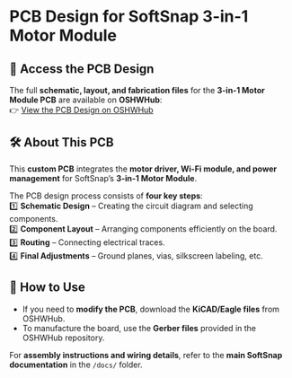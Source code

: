 # **PCB Design for SoftSnap 3-in-1 Motor Module**  

## 🔗 Access the PCB Design  
The full **schematic, layout, and fabrication files** for the **3-in-1 Motor Module PCB** are available on **OSHWHub**:  
👉 [View the PCB Design on OSHWHub](https://oshwhub.com/cccat/universal-design)  

## 🛠️ About This PCB  
This **custom PCB** integrates the **motor driver, Wi-Fi module, and power management** for SoftSnap’s **3-in-1 Motor Module**.  

The PCB design process consists of **four key steps**:  
1️⃣ **Schematic Design** – Creating the circuit diagram and selecting components.  
2️⃣ **Component Layout** – Arranging components efficiently on the board.  
3️⃣ **Routing** – Connecting electrical traces.  
4️⃣ **Final Adjustments** – Ground planes, vias, silkscreen labeling, etc.  

## 📂 How to Use  
- If you need to **modify the PCB**, download the **KiCAD/Eagle files** from OSHWHub.  
- To manufacture the board, use the **Gerber files** provided in the OSHWHub repository.  

For **assembly instructions and wiring details**, refer to the **main SoftSnap documentation** in the `/docs/` folder.  
